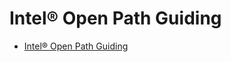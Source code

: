 


# Intel® Open Path Guiding


- [Intel® Open Path Guiding](https://github.com/RenderKit/openpgl)




